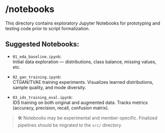 # /notebooks

This directory contains exploratory Jupyter Notebooks for prototyping and testing code prior to script formalization.

## Suggested Notebooks:

- `01_eda_baseline.ipynb`:  
  Initial data exploration — distributions, class balance, missing values, etc.

- `02_gan_training.ipynb`:  
  CTGAN/TVAE training experiments. Visualizes learned distributions, sample quality, and mode diversity.

- `03_ids_training_eval.ipynb`:  
  IDS training on both original and augmented data. Tracks metrics (accuracy, precision, recall, confusion matrix).

> 🛠 Notebooks may be experimental and member-specific. Finalized pipelines should be migrated to the `src/` directory.
